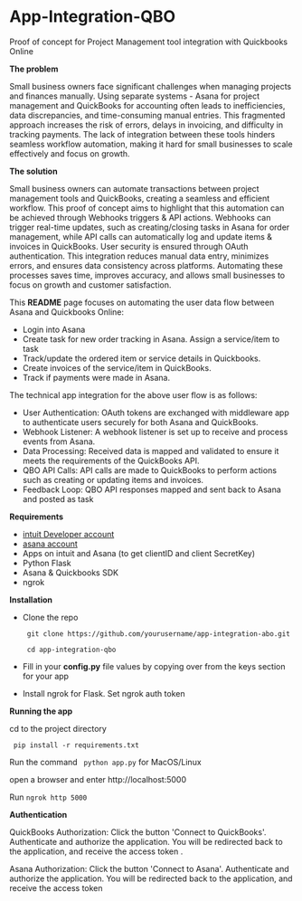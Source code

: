 # App-Integration-QBO
Proof of concept for Project Management tool integration with Quickbooks Online

**The problem**

Small business owners face significant challenges when managing projects and finances manually. Using separate systems - Asana for project management  and QuickBooks for accounting often leads to inefficiencies, data discrepancies, and time-consuming manual entries. This fragmented approach increases the risk of errors, delays in invoicing, and difficulty in tracking payments. The lack of integration between these tools hinders seamless workflow automation, making it hard for small businesses to scale effectively and focus on growth.

**The solution**

Small business owners can automate transactions between project management tools and QuickBooks, creating a seamless and efficient workflow. This proof of concept aims to highlight that this automation can be achieved through Webhooks triggers & API actions. Webhooks can trigger real-time updates, such as creating/closing tasks in Asana for order management, while API calls can automatically log and update items & invoices in QuickBooks. User security is ensured through OAuth authentication.
This integration reduces manual data entry, minimizes errors, and ensures data consistency across platforms. Automating these processes saves time, improves accuracy, and allows small businesses to focus on growth and customer satisfaction.

This **README** page focuses on automating the user data flow between Asana and Quickbooks Online:
* Login into Asana
* Create task for new order tracking in Asana. Assign a service/item to task
* Track/update the ordered item or service details in Quickbooks. 
* Create invoices of the service/item in QuickBooks. 
* Track if payments were made in Asana.

The technical app integration for the above user flow is as follows:
* User Authentication: OAuth tokens are exchanged with middleware app to authenticate users securely for both Asana and QuickBooks.
* Webhook Listener: A webhook listener is set up to receive and process events from Asana.
* Data Processing: Received data is mapped and validated to ensure it meets the requirements of the QuickBooks API.
* QBO API Calls: API calls are made to QuickBooks to perform actions such as creating or updating items and invoices.
* Feedback Loop: QBO API responses mapped and sent back to Asana and posted as task

**Requirements**

* [intuit Developer account](https://developer.intuit.com/)
* [asana account](https://asana.com/)
* Apps on intuit and Asana (to get clientID and client SecretKey)
* Python Flask
* Asana & Quickbooks SDK
* ngrok

**Installation**

* Clone the repo
  
   ` git clone https://github.com/yourusername/app-integration-abo.git`
  
   ` cd app-integration-qbo`
* Fill in your **config.py** file values by copying over from the keys section for your app
* Install ngrok for Flask. Set ngrok auth token
  
**Running the app**

cd to the project directory

` pip install -r requirements.txt`

Run the command ` python app.py` for MacOS/Linux

open a browser and enter http://localhost:5000

Run `ngrok http 5000`

**Authentication**

QuickBooks Authorization:
  Click the button 'Connect to QuickBooks'.
  Authenticate and authorize the application.
  You will be redirected back to the application, and receive the access token .

Asana Authorization:
  Click the button 'Connect to Asana'.
  Authenticate and authorize the application.
  You will be redirected back to the application, and receive the access token 
